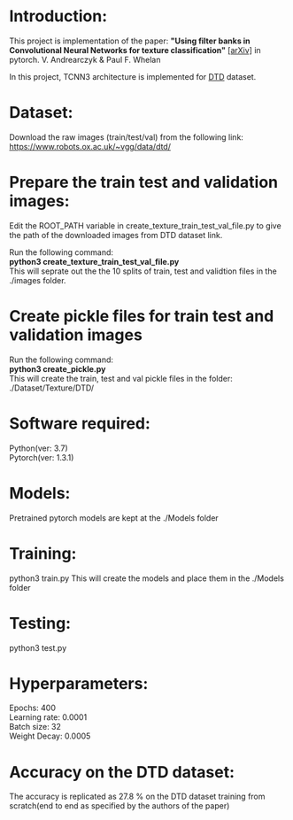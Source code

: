 # Introduction:
This project is implementation of the paper: <b>"Using filter banks in Convolutional Neural Networks for texture classification"</b>  [[arXiv]](https://arxiv.org/pdf/1601.02919.pdf) in pytorch.
V. Andrearczyk & Paul F. Whelan

In this project, TCNN3 architecture is implemented for [DTD](https://www.robots.ox.ac.uk/~vgg/data/dtd/) dataset.

# Dataset:
Download the raw images (train/test/val) from the following link:<br/>
https://www.robots.ox.ac.uk/~vgg/data/dtd/

# Prepare the train test and validation images:
Edit the ROOT_PATH variable in create_texture_train_test_val_file.py to give the path of the downloaded images from DTD dataset link. <br/>
 
Run the following command: <br/>
<b>python3 create_texture_train_test_val_file.py</b> <br/>
This will seprate out the the 10 splits of train, test and validtion files in the ./images folder. <br/>

# Create pickle files for train test and validation images

Run the following command:<br/>
<b>python3 create_pickle.py</b> <br/>
This will create the train, test and val pickle files in the folder: ./Dataset/Texture/DTD/ <br/>

# Software required:
Python(ver: 3.7)<br/>
Pytorch(ver: 1.3.1) 

# Models:
Pretrained pytorch models are kept at the ./Models folder

# Training:
python3 train.py
This will create the models and place them in the ./Models folder

# Testing:
python3 test.py

# Hyperparameters:
Epochs: 400<br/>
Learning rate: 0.0001<br/>
Batch size: 32<br/>
Weight Decay: 0.0005<br/>

# Accuracy on the DTD dataset:
The accuracy is replicated as 27.8 % on the DTD dataset training from scratch(end to end as specified by the authors of the paper)






